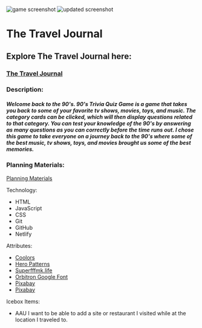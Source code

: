 

![game screenshot](assets/Images/gamescreenshot.png)
![updated screenshot](assets/Images/updatedgamescreenshot.png)
# The Travel Journal





## Explore The Travel Journal here:

### [The Travel Journal](https://90striviaquizgame.netlify.app/)


### Description:

##### Welcome back to the 90's. 90's Trivia Quiz Game is a game that takes you back to some of your favorite tv shows, movies, toys, and music. The category cards can be clicked, which will then display questions related to that category. You can test your knowledge of the 90's by answering as many questions as you can  correctly before the time runs out. I chose this game to take everyone on a journey back to the 90's where some of the best music, tv shows, toys, and movies brought us some of the best memories.


### Planning Materials:

[Planning Materials](https://trello.com/invite/b/NjFljpz1/ATTI2704ae0e4df224e63a8b977b7d7751c87BCCE9BC/the-travel-journal)


Technology:

* HTML
* JavaScript
* CSS
* Git
* GitHub
* Netlify


Attributes:
* [Coolors](https://coolors.co/) 
* [Hero Patterns](https://heropatterns.com/)
* [Superfffmk.life](https://superfffmk.life/product_details/75046559.html)
* [Orbitron Google Font](https://superfffmk.life/product_details/75046559.html)
* [Pixabay](https://pixabay.com/sound-effects/search/retro%20games/)
* [Pixabay](https://pixabay.com/sound-effects/search/retro%20games/) 

Icebox Items:
* AAU I want to be able to add a site or restaurant I visited while at the location I traveled to.





